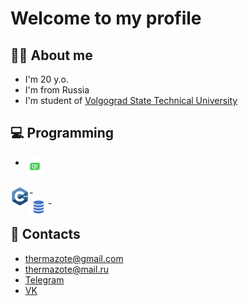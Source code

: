 # Welcome to my profile
## 👨‍🎓 About me
- I'm 20 y.o. 
- I'm from Russia
- I'm student of [Volgograd State Technical University](https://www.vstu.ru/eng/)

## 💻 Programming 
- <img align="left" alt="Qt" width="30px" src="https://raw.githubusercontent.com/github/explore/80688e429a7d4ef2fca1e82350fe8e3517d3494d/topics/qt/qt.png"/>
</br>
- <img align="left" alt="Cpp" width="30px" src="https://raw.githubusercontent.com/github/explore/80688e429a7d4ef2fca1e82350fe8e3517d3494d/topics/cpp/cpp.png"/>
</br>
- <img align="left" alt="SQL" width="30px" src="https://raw.githubusercontent.com/github/explore/80688e429a7d4ef2fca1e82350fe8e3517d3494d/topics/sql/sql.png"/>

</br>

## 📧 Contacts
* thermazote@gmail.com 
* thermazote@mail.ru 
* [Telegram](https://t.me/thermazote)
* [VK](https://vk.com/thermazote)

